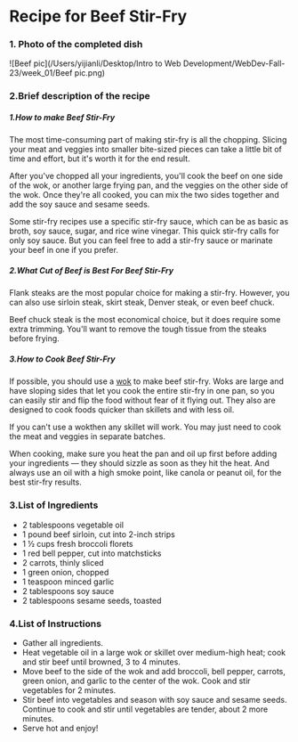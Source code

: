 # Recipe for Beef Stir-Fry

### 1. Photo of the completed dish

![Beef pic](/Users/yijianli/Desktop/Intro to Web Development/WebDev-Fall-23/week_01/Beef pic.png)

### 2.Brief description of the recipe 

##### 1.How to make Beef Stir-Fry

The most time-consuming part of making stir-fry is all the chopping. Slicing your meat and veggies into smaller bite-sized pieces can take a little bit of time and effort, but it's worth it for the end result.

After you've chopped all your ingredients, you'll cook the beef on one side of the wok, or another large frying pan, and the veggies on the other side of the wok. Once they're all cooked, you can mix the two sides together and add the soy sauce and sesame seeds.

Some stir-fry recipes use a specific stir-fry sauce, which can be as basic as broth, soy sauce, sugar, and rice wine vinegar. This quick stir-fry calls for only soy sauce. But you can feel free to add a stir-fry sauce or marinate your beef in one if you prefer.



##### 2.What Cut of Beef is Best For Beef Stir-Fry

Flank steaks are the most popular choice for making a stir-fry. However, you can also use sirloin steak, skirt steak, Denver steak, or even beef chuck.

Beef chuck steak is the most economical choice, but it does require some extra trimming. You'll want to remove the tough tissue from the steaks before frying.



##### 3.How to Cook Beef Stir-Fry

If possible, you should use a [wok](https://www.allrecipes.com/article/best-woks/) to make beef stir-fry. Woks are large and have sloping sides that let you cook the entire stir-fry in one pan, so you can easily stir and flip the food without fear of it flying out. They also are designed to cook foods quicker than skillets and with less oil.

If you can't use a wokthen any skillet will work. You may just need to cook the meat and veggies in separate batches.

When cooking, make sure you heat the pan and oil up first before adding your ingredients — they should sizzle as soon as they hit the heat. And always use an oil with a high smoke point, like canola or peanut oil, for the best stir-fry results.



### 3.List of Ingredients

- 2 tablespoons vegetable oil
- 1 pound beef sirloin, cut into 2-inch strips
- 1 ½ cups fresh broccoli florets
- 1 red bell pepper, cut into matchsticks
- 2 carrots, thinly sliced
- 1 green onion, chopped
- 1 teaspoon minced garlic
- 2 tablespoons soy sauce
- 2 tablespoons sesame seeds, toasted



### 4.List of Instructions

- Gather all ingredients.
- Heat vegetable oil in a large wok or skillet over medium-high heat; cook and stir beef until browned, 3 to 4 minutes.
- Move beef to the side of the wok and add broccoli, bell pepper, carrots, green onion, and garlic to the center of the wok. Cook and stir vegetables for 2 minutes.
- Stir beef into vegetables and season with soy sauce and sesame seeds. Continue to cook and stir until vegetables are tender, about 2 more minutes.
- Serve hot and enjoy!





